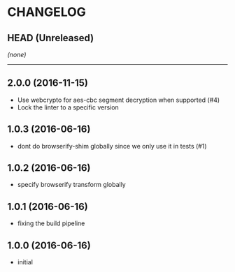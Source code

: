 CHANGELOG
=========

## HEAD (Unreleased)
_(none)_

--------------------

## 2.0.0 (2016-11-15)
* Use webcrypto for aes-cbc segment decryption when supported (#4)
* Lock the linter to a specific version

## 1.0.3 (2016-06-16)
* dont do browserify-shim globally since we only use it in tests (#1)

## 1.0.2 (2016-06-16)
* specify browserify transform globally

## 1.0.1 (2016-06-16)
* fixing the build pipeline

## 1.0.0 (2016-06-16)
* initial

